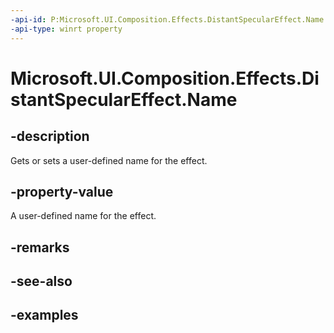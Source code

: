 ```yaml
---
-api-id: P:Microsoft.UI.Composition.Effects.DistantSpecularEffect.Name
-api-type: winrt property
---
```


<!-- Property syntax.
public string Name { get;  set; }
-->

# Microsoft.UI.Composition.Effects.DistantSpecularEffect.Name

## -description
Gets or sets a user-defined name for the effect.

## -property-value
A user-defined name for the effect.

## -remarks

## -see-also

## -examples

